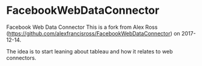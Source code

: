 # FacebookWebDataConnector
Facebook Web Data Connector
This is a fork from Alex Ross (https://github.com/alexfrancisross/FacebookWebDataConnector) on 2017-12-14.

The idea is to start leaning about tableau and how it relates to web connectors.
